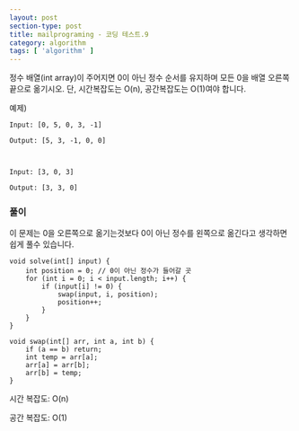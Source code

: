 ```yaml
---
layout: post
section-type: post
title: mailprograming - 코딩 테스트.9
category: algorithm
tags: [ 'algorithm' ]
---
```



정수 배열(int array)이 주어지면 0이 아닌 정수 순서를 유지하며 모든 0을 배열 오른쪽 끝으로 옮기시오. 단, 시간복잡도는 O(n), 공간복잡도는 O(1)여야 합니다.



예제)
```
Input: [0, 5, 0, 3, -1]

Output: [5, 3, -1, 0, 0]



Input: [3, 0, 3]

﻿Output: [3, 3, 0]
```

### 풀이

이 문제는 0을 오른쪽으로 옮기는것보다 0이 아닌 정수를 왼쪽으로 옮긴다고 생각하면 쉽게 풀수 있습니다.


```
void solve(int[] input) {
    int position = 0; // 0이 아닌 정수가 들어갈 곳
    for (int i = 0; i < input.length; i++) {
        if (input[i] != 0) {
            swap(input, i, position);
            position++;
        }
    }
}

void swap(int[] arr, int a, int b) {
    if (a == b) return;
    int temp = arr[a];
    arr[a] = arr[b];
    arr[b] = temp;
}
```

시간 복잡도: O(n)

공간 복잡도: O(1)
